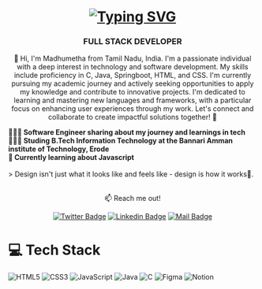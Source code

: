 
<h1 align="center">
    <a href="https://git.io/typing-svg">
        <img src="https://readme-typing-svg.herokuapp.com?font=Righteous&size=35&duration=2000&pause=0&center=true&vCenter=true&repeat=false&width=500&height=70&lines=I'm+Madhumetha+M+!%F0%9F%91%8B" alt="Typing SVG" />
    </a>
</h1>

<h3 align="center">FULL STACK DEVELOPER</h3>


<div align="center" font=Righteous>

👋 Hi, I'm Madhumetha from Tamil Nadu, India. I'm a passionate individual with a deep interest in technology and software development. My skills include proficiency in C, Java, Springboot, HTML, and CSS. I'm currently pursuing my academic journey and actively seeking opportunities to apply my knowledge and contribute to innovative projects. I'm dedicated to learning and mastering new languages and frameworks, with a particular focus on enhancing user experiences through my work. Let's connect and collaborate to create impactful solutions together! 🚀

 </div>
<div>
    <strong>👩🏻‍💻 Software Engineer sharing about my journey and learnings in tech</strong><br>
    <strong>👩🏻‍🎓 Studing B.Tech Information Technology at the Bannari Amman institute of Technology, Erode</strong><br>
    <strong>💭 Currently learning about Javascript</strong>
</div>

 <div>
     <br>
       > Design isn't just what it looks like and feels like - design is how it works🎨.
     
 </div>

 <div>
     <br>
 </div>

<div align="center" > 
    
:mailbox: Reach me out!
  <br>
  
[![Twitter Badge](https://img.shields.io/badge/-@Leetcode-orange?style=flat&logo=twitter&logoColor=white&link=https://leetcode.com/u/SUMALESH_K_A/)](https://leetcode.com/u/MADHUMETHA_M/)
[![Linkedin Badge](https://img.shields.io/badge/-LinkedIn-0e76a8?style=flat&labelColor=0e76a8&logo=linkedin&logoColor=white)](https://www.linkedin.com/in/madhumetham/) 
[![Mail Badge](https://img.shields.io/badge/-Gmail-c0392b?style=flat&labelColor=c0392b&logo=gmail&logoColor=white)](mailto:madhumetha.murugan@gmail.com)
</div>
    

 # 💻 Tech Stack
<!-- Badges from https://github.com/Ileriayo/markdown-badges -->
![HTML5](https://img.shields.io/badge/html5-%23E34F26.svg?style=for-the-badge&logo=html5&logoColor=white)
![CSS3](https://img.shields.io/badge/css3-%231572B6.svg?style=for-the-badge&logo=css3&logoColor=white)
![JavaScript](https://img.shields.io/badge/javascript-%23323330.svg?style=for-the-badge&logo=javascript&logoColor=%23F7DF1E)
![Java](https://img.shields.io/badge/java-%23ED8B00.svg?style=for-the-badge&logo=openjdk&logoColor=white)
![C](https://img.shields.io/badge/c-%2300599C.svg?style=for-the-badge&logo=Lang&logoColor=white)
![Figma](https://img.shields.io/badge/figma-%23F24E1E.svg?style=for-the-badge&logo=figma&logoColor=white)
![Notion](https://img.shields.io/badge/Notion-%23000000.svg?style=for-the-badge&logo=notion&logoColor=white)
